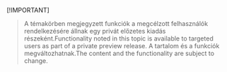  [!IMPORTANT]
> <span data-ttu-id="f52e0-101">A témakörben megjegyzett funkciók a megcélzott felhasználók rendelkezésére állnak egy privát előzetes kiadás részeként.</span><span class="sxs-lookup"><span data-stu-id="f52e0-101">Functionality noted in this topic is available to targeted users as part of a private preview release.</span></span> <span data-ttu-id="f52e0-102">A tartalom és a funkciók megváltozhatnak.</span><span class="sxs-lookup"><span data-stu-id="f52e0-102">The content and the functionality are subject to change.</span></span> 
